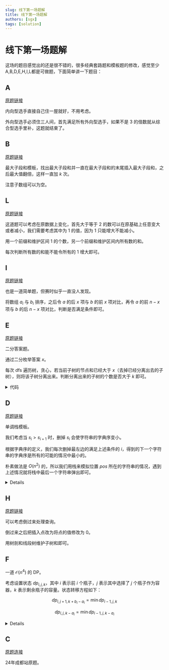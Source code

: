 ```yaml
---
slug: 线下第一场题解
title: 线下第一场题解
authors: [sgx]
tags: [solution]
---
```



# 线下第一场题解

这场的题目感觉出的还是很不错的，很多经典套路题和模板题的修改，感觉至少 A,B,D,E,H,I,L都是可做题，下面简单讲一下题目：

## A

[原题链接](https://codeforces.com/contest/1945/problem/A)

内向型选手直接自己住一屋就好，不用考虑。

外向型选手必须住三人间，首先满足所有外向型选手，如果不是 3 的倍数就从综合型选手里补，这题就结束了。

## B

[原题链接](https://codeforces.com/contest/1946/problem/B)

最大子段和模板，找出最大子段和并一直在最大子段和的末尾插入最大子段和，之后最大值翻倍，这样一直加 $k$ 次。

注意子数组可以为空。

## L

[原题链接](https://codeforces.com/contest/1923/problem/C)

这道题可以考虑在原数据上变化，首先大于等于 $2$ 的数可以在原基础上任意变大或者减小，我们需要考虑其中为 $1$ 的值，因为 $1$ 只能增大不能减小。

用一个前缀和维护区间 $1$ 的个数，另一个前缀和维护区间内所有数的和。

每次判断所有数的和能不能令所有的 $1$ 增大即可。

## I

[原题链接](https://codeforces.com/contest/1896/problem/C)

也是一道简单题，但赛时似乎一直没人发现。

将数组 $a_i$ 与 $b_i$ 排序，之后令 $a$ 的后 $x$ 项与 $b$ 的前 $x$ 项对比，再令 $a$ 的前 $n-x$ 项与 $b$ 的后 $n-x$ 项对比，判断是否满足条件即可。

## E

[原题链接](https://codeforces.com/contest/1946/problem/C)

二分答案题。

通过二分枚举答案 $x$。

每次 dfs 遍历树，贪心，若当前子树的节点和已经大于 $x$（去掉已经分离出去的子树），则将该子树分离出来。判断分离出来的子树的个数是否大于 $k$ 即可。

<details>
    <summary>代码</summary>
    ~~~cpp
    #include<bits/stdc++.h>
    #define N 200010
    #define ls x<<1
    #define rs x<<1|1
    #define MID ((l+r)>>1)
    #define mkp(a,b) make_pair(a,b)
    // mt19937 rnd(chrono::steady_clock::now().time_since_epoch().count());
    //#define int long long
    //#define P pair<int,int>
    using namespace std;
    vector<int>G[N];
    int T=1,n,k,cnt;
    int dfs(int x,int fa,int ans){
        int res=1;
        for(int to:G[x]){
            if(to==fa)continue;
            res+=dfs(to,x,ans);
        }
        if(res>=ans){
            cnt++;
            return 0;
        }
        return res;
    }
    bool check(int x){
        cnt=0;
        dfs(1,0,x);
        if(cnt>k){
            return true;
        }
        return false;
    }
    void solve(){
        int l=0,r=100001;
        int ans=0;
        while(l<=r){
            if(check(MID)){
                ans=MID;
                l=MID+1;
            }
            else{
                r=MID-1;
            }
        }
        printf("%d\n",ans);
    }
    signed main(){
        scanf("%d",&T);
        while(T--){
            scanf("%d%d",&n,&k);
            for(int i=1;i<=n;i++)G[i].clear();
            for(int i=1;i<n;i++){
                int u,v;
                scanf("%d%d",&u,&v);
                G[u].push_back(v);
                G[v].push_back(u);
            }
            solve();
        }
        return 0;
    }

    ~~~
</details>

## D

[原题链接](https://codeforces.com/contest/1886/problem/C)

单调栈模板。

我们考虑当 $s_i>s_{i+1}$ 时，删掉 $s_i$ 会使字符串的字典序变小。

根据字典序的定义，我们每次删掉最左边的满足上述条件的 $i$，得到的下一个字符串的字典序是所有的可能的情况中最小的。

朴素做法是 $O(n^2)$ 的，所以我们用栈来模拟位置 $pos$ 所在的字符串的情况，遇到上述情况就将栈中最后一个字符串弹出即可。

<details>

    <summary>代码</summary>
    ~~~cpp
#include<bits/stdc++.h>
#define N 1000010
#define ls x<<1
#define rs x<<1|1
#define MID ((l+r)>>1)
#define mkp(a,b) make_pair(a,b)
// mt19937 rnd(chrono::steady_clock::now().time_since_epoch().count());
#define int long long
//#define P pair<int,int>
using namespace std;
char s[N];
bool v[N];
vector<int> p[26];
int T=1,n,pos;
void init(){
    for(int i=0;i<26;i++) p[i].clear();
    memset(v,0,sizeof(v));
}
signed main(){
    scanf("%lld",&T);
    while(T--){
        scanf("%s",s+1);
        n=strlen(s+1);
        scanf("%lld",&pos);
        init();
        int round=0,siz=n;
        stack <int> st;
        for(int i=1;i<=n;i++){
            while(!st.empty()&&pos>siz&&st.top()>s[i]){
                st.pop();
                pos-=siz;
                // cout<<pos<<endl;
                siz--;
                round++;
            }
            st.push(s[i]);
        }
        while(pos>siz){
            pos-=siz;
            st.pop();
            siz--;
            round++;
        }
        while(st.size()>pos){
            st.pop();
        }
        putchar(st.top());
    }
    return 0;
}

    ~~~
</details>

## H

[原题链接](https://codeforces.com/contest/1891/problem/F)

可以考虑倒过来处理查询。

倒过来之后把插入点改为将点的值修改为 $0$。

用树剖和线段树维护子树和即可。

## F

一道 $\mathcal O(n^4)$ 的 DP。

考虑设置状态 $dp_{i,j,k}$，其中 $i$ 表示前 $i$ 个瓶子，$j$ 表示其中选择了 $j$ 个瓶子作为容器，$k$ 表示剩余瓶子的容量。状态转移方程如下：

$$dp_{i,j+1,k+b_i-a_i}=\min{dp_{i-1,j,k}}$$

$$dp_{i,j,k-a_i}=\min{dp_{i-1,j,k-a_i}}$$

<details>

    <summary>代码</summary>
    ~~~cpp
    #include<bits/stdc++.h>
    #define M 20000
    #define N 200010
    #define ls x<<1
    #define rs x<<1|1
    #define MID ((l+r)>>1)
    #define mkp(a,b) make_pair(a,b)
    // mt19937 rnd(chrono::steady_clock::now().time_since_epoch().count());
    //#define int long long
    //#define P pair<int,int>
    using namespace std;
    int T=1,n,m;
    vector<int>a,b;
    int dp[2][110][M+10];
    signed main(){
        // scanf("%d",&T);
        while(T--){
            scanf("%d",&n);
            a.resize(n+1);
            b.resize(n+1);
            for(int i=1;i<=n;i++){
                scanf("%d",&a[i]);
            }
            for(int i=1;i<=n;i++){
                scanf("%d",&b[i]);
                b[i]-=a[i];
            }
            for(int i=0;i<2;i++)for(int j=0;j<=n;j++)for(int k=0;k<=20000;k++) dp[i][j][k]=1e9;
            dp[0][0][10000]=0;
            for(int i=1;i<=n;i++){
                int x=i&1;
                for(int j=0;j<=n;j++){
                    for(int k=0;k<=M;k++){
                        dp[x][j][k]=1e9;
                    }
                }
                for(int j=0;j<=n;j++){
                    for(int k=0;k<=M;k++){
                        if(k+b[i]<=M){
                            dp[x][j+1][k+b[i]]=min(dp[x][j+1][k+b[i]],dp[x^1][j][k]);
                        }
                        if(k-a[i]>=0){
                            dp[x][j][k-a[i]]=min(dp[x][j][k-a[i]],dp[x^1][j][k]+a[i]);
                        }
                    }
                }
            }
            for(int i=1;i<=n;i++){
                int ans=1e9;
                for(int j=10000;j<=M;j++){
                    ans=min(ans,dp[n&1][i][j]);
                }
                if(ans<1e9){
                    printf("%d %d\n",i,ans);
                    return 0;
                }
            }
        }
        return 0;
    }
    ~~~
</details>

## C

[原题连接](https://codeforces.com/gym/105486/problem/E)

24年成都站原题。

